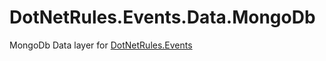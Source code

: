 DotNetRules.Events.Data.MongoDb
===============================

MongoDb Data layer for [DotNetRules.Events](https://github.com/MatthiasKainer/DotNetRules.Events)
